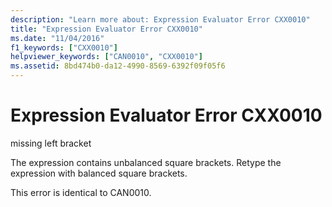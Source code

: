 ```yaml
---
description: "Learn more about: Expression Evaluator Error CXX0010"
title: "Expression Evaluator Error CXX0010"
ms.date: "11/04/2016"
f1_keywords: ["CXX0010"]
helpviewer_keywords: ["CAN0010", "CXX0010"]
ms.assetid: 8bd474b0-da12-4990-8569-6392f09f05f6
---
```

# Expression Evaluator Error CXX0010

missing left bracket

The expression contains unbalanced square brackets. Retype the expression with balanced square brackets.

This error is identical to CAN0010.
